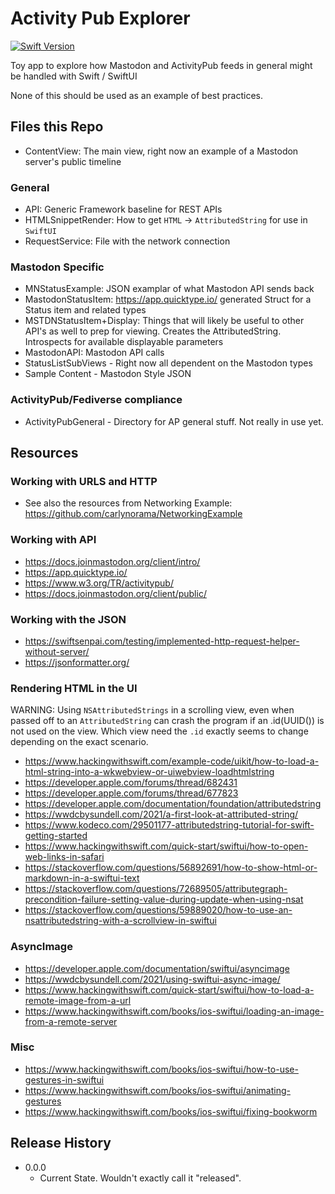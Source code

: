 #  Activity Pub Explorer

[![Swift Version][swift-image]][swift-url]

Toy app to explore how Mastodon and ActivityPub feeds in general might be handled with Swift / SwiftUI

None of this should be used as an example of best practices. 

## Files this Repo

- ContentView: The main view, right now an example of a Mastodon server's public timeline

### General
- API: Generic Framework baseline for REST APIs
- HTMLSnippetRender: How to get `HTML` -> `AttributedString` for use in `SwiftUI`
- RequestService: File with the network connection

### Mastodon Specific
- MNStatusExample: JSON examplar of what Mastodon API sends back
- MastodonStatusItem: https://app.quicktype.io/ generated Struct for a Status item and related types
- MSTDNStatusItem+Display: Things that will likely be useful to other API's as well to prep for viewing. Creates the AttributedString. Introspects for available displayable parameters
- MastodonAPI: Mastodon API calls
- StatusListSubViews - Right now all dependent on the Mastodon types
- Sample Content - Mastodon Style JSON

### ActivityPub/Fediverse compliance
- ActivityPubGeneral - Directory for AP general stuff. Not really in use yet.

## Resources

### Working with URLS and HTTP
- See also the resources from Networking Example: https://github.com/carlynorama/NetworkingExample

### Working with API
- https://docs.joinmastodon.org/client/intro/
- https://app.quicktype.io/
- https://www.w3.org/TR/activitypub/
- https://docs.joinmastodon.org/client/public/

### Working with the JSON
- https://swiftsenpai.com/testing/implemented-http-request-helper-without-server/
- https://jsonformatter.org/

### Rendering HTML in the UI
WARNING: Using `NSAttributedStrings` in a scrolling view, even when passed off to an `AttributedString` can crash the program if an .id(UUID()) is not used on the view. Which view need the `.id` exactly seems to change depending on the exact scenario.  
- https://www.hackingwithswift.com/example-code/uikit/how-to-load-a-html-string-into-a-wkwebview-or-uiwebview-loadhtmlstring
- https://developer.apple.com/forums/thread/682431
- https://developer.apple.com/forums/thread/677823
- https://developer.apple.com/documentation/foundation/attributedstring
- https://wwdcbysundell.com/2021/a-first-look-at-attributed-string/
- https://www.kodeco.com/29501177-attributedstring-tutorial-for-swift-getting-started
- https://www.hackingwithswift.com/quick-start/swiftui/how-to-open-web-links-in-safari
- https://stackoverflow.com/questions/56892691/how-to-show-html-or-markdown-in-a-swiftui-text
- https://stackoverflow.com/questions/72689505/attributegraph-precondition-failure-setting-value-during-update-when-using-nsat
- https://stackoverflow.com/questions/59889020/how-to-use-an-nsattributedstring-with-a-scrollview-in-swiftui

### AsyncImage
- https://developer.apple.com/documentation/swiftui/asyncimage
- https://wwdcbysundell.com/2021/using-swiftui-async-image/
- https://www.hackingwithswift.com/quick-start/swiftui/how-to-load-a-remote-image-from-a-url
- https://www.hackingwithswift.com/books/ios-swiftui/loading-an-image-from-a-remote-server

### Misc
- https://www.hackingwithswift.com/books/ios-swiftui/how-to-use-gestures-in-swiftui
- https://www.hackingwithswift.com/books/ios-swiftui/animating-gestures
- https://www.hackingwithswift.com/books/ios-swiftui/fixing-bookworm


## Release History

* 0.0.0
    * Current State. Wouldn't exactly call it "released".  



[swift-image]:https://img.shields.io/badge/swift-5.7-orange.svg
[swift-url]: https://swift.org/
